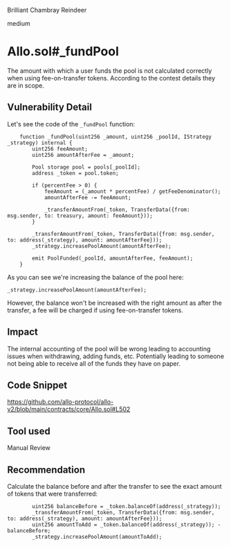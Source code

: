 Brilliant Chambray Reindeer

medium

# Allo.sol#_fundPool
The amount with which a user funds the pool is not calculated correctly when using fee-on-transfer tokens. According to the contest details they are in scope. 
## Vulnerability Detail
Let's see the code of the `_fundPool` function:
```solidity
    function _fundPool(uint256 _amount, uint256 _poolId, IStrategy _strategy) internal {
        uint256 feeAmount;
        uint256 amountAfterFee = _amount;

        Pool storage pool = pools[_poolId];
        address _token = pool.token;

        if (percentFee > 0) {
            feeAmount = (_amount * percentFee) / getFeeDenominator();
            amountAfterFee -= feeAmount;

            _transferAmountFrom(_token, TransferData({from: msg.sender, to: treasury, amount: feeAmount}));
        }

        _transferAmountFrom(_token, TransferData({from: msg.sender, to: address(_strategy), amount: amountAfterFee}));
        _strategy.increasePoolAmount(amountAfterFee);

        emit PoolFunded(_poolId, amountAfterFee, feeAmount);
    }
```
As you can see we're increasing the balance of the pool here:
```solidity
_strategy.increasePoolAmount(amountAfterFee);
```
However, the balance won't be increased with the right amount as after the transfer, a fee will be charged if using fee-on-transfer tokens. 
## Impact
The internal accounting of the pool will be wrong leading to accounting issues when withdrawing, adding funds, etc. Potentially leading to someone not being able to receive all of the funds they have on paper. 
## Code Snippet
https://github.com/allo-protocol/allo-v2/blob/main/contracts/core/Allo.sol#L502
## Tool used

Manual Review

## Recommendation
Calculate the balance before and after the transfer to see the exact amount of tokens that were transferred:
```solidity
        uint256 balanceBefore = _token.balanceOf(address(_strategy));
        _transferAmountFrom(_token, TransferData({from: msg.sender, to: address(_strategy), amount: amountAfterFee}));
        uint256 amountToAdd = _token.balanceOf(address(_strategy)); - balanceBefore;
        _strategy.increasePoolAmount(amountToAdd);
```